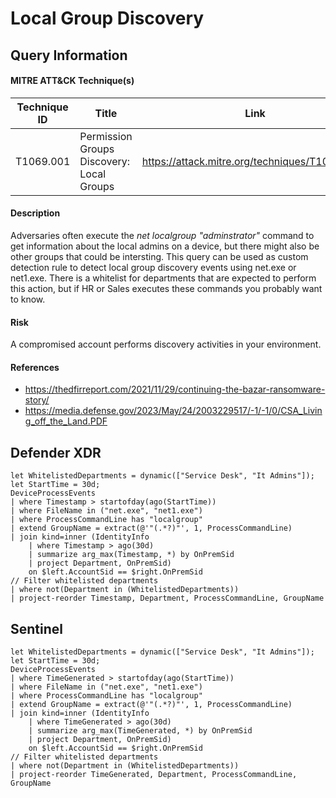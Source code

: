 # Local Group Discovery

## Query Information

#### MITRE ATT&CK Technique(s)

| Technique ID | Title    | Link    |
| ---  | --- | --- |
| T1069.001 | Permission Groups Discovery: Local Groups | https://attack.mitre.org/techniques/T1069/001/ |

#### Description
Adversaries often execute the *net localgroup "adminstrator"* command to get information about the local admins on a device, but there might also be other groups that could be intersting. This query can be used as custom detection rule to detect local group discovery events using net.exe or net1.exe. There is a whitelist for departments that are expected to perform this action, but if HR or Sales executes these commands you probably want to know.

#### Risk
A compromised account performs discovery activities in your environment.

#### References
- https://thedfirreport.com/2021/11/29/continuing-the-bazar-ransomware-story/
- https://media.defense.gov/2023/May/24/2003229517/-1/-1/0/CSA_Living_off_the_Land.PDF

## Defender XDR
```KQL
let WhitelistedDepartments = dynamic(["Service Desk", "It Admins"]);
let StartTime = 30d;
DeviceProcessEvents
| where Timestamp > startofday(ago(StartTime))
| where FileName in ("net.exe", "net1.exe")
| where ProcessCommandLine has "localgroup"
| extend GroupName = extract(@'"(.*?)"', 1, ProcessCommandLine)
| join kind=inner (IdentityInfo
    | where Timestamp > ago(30d)
    | summarize arg_max(Timestamp, *) by OnPremSid
    | project Department, OnPremSid)
    on $left.AccountSid == $right.OnPremSid
// Filter whitelisted departments
| where not(Department in (WhitelistedDepartments))
| project-reorder Timestamp, Department, ProcessCommandLine, GroupName
```
## Sentinel
```KQL
let WhitelistedDepartments = dynamic(["Service Desk", "It Admins"]);
let StartTime = 30d;
DeviceProcessEvents
| where TimeGenerated > startofday(ago(StartTime))
| where FileName in ("net.exe", "net1.exe")
| where ProcessCommandLine has "localgroup"
| extend GroupName = extract(@'"(.*?)"', 1, ProcessCommandLine)
| join kind=inner (IdentityInfo
    | where TimeGenerated > ago(30d)
    | summarize arg_max(TimeGenerated, *) by OnPremSid
    | project Department, OnPremSid)
    on $left.AccountSid == $right.OnPremSid
// Filter whitelisted departments
| where not(Department in (WhitelistedDepartments))
| project-reorder TimeGenerated, Department, ProcessCommandLine, GroupName
```
